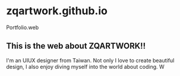 # zqartwork.github.io
Portfolio.web

This is the web about ZQARTWORK!!
-
I'm an UIUX designer from Taiwan.
Not only I love to create beautiful design, I also enjoy diving myself into the world about coding.
W
